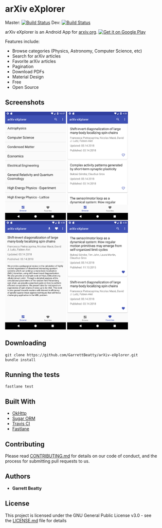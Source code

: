 # arXiv eXplorer 
Master: [![Build Status](https://travis-ci.org/GarrettBeatty/arXiv-eXplorer.svg?branch=master)](https://travis-ci.org/GarrettBeatty/arXiv-eXplorer)
Dev: [![Build Status](https://travis-ci.org/GarrettBeatty/arXiv-eXplorer.svg?branch=dev)](https://travis-ci.org/GarrettBeatty/arXiv-eXplorer)

arXiv eXplorer is an Android App for [arxiv.org](http://www.arxiv.org).
<a href='https://play.google.com/store/apps/details?id=com.gbeatty.arxiv&pcampaignid=MKT-Other-global-all-co-prtnr-py-PartBadge-Mar2515-1'><img alt='Get it on Google Play' src='https://play.google.com/intl/en_us/badges/images/generic/en_badge_web_generic.png'/></a>

Features include:
* Browse categories (Physics, Astronomy, Computer Science, etc)
* Search for arXiv articles
* Favorite arXiv articles
* Pagination
* Download PDFs
* Material Design
* Free
* Open Source

## Screenshots
<img src="fastlane/metadata/android/en-US/images/phoneScreenshots/main.png" width="200"> <img src="fastlane/metadata/android/en-US/images/phoneScreenshots/browse.png" width="200">
<img src="fastlane/metadata/android/en-US/images/phoneScreenshots/details.png" width="200"> <img src="fastlane/metadata/android/en-US/images/phoneScreenshots/favorites.png" width="200">

## Downloading

```
git clone https://github.com/GarrettBeatty/arXiv-eXplorer.git
bundle install
```

## Running the tests

```
fastlane test
```

## Built With

* [OkHttp](http://square.github.io/okhttp/)
* [Sugar ORM](http://satyan.github.io/sugar/)
* [Travis CI](https://travis-ci.org/)
* [Fastlane](https://fastlane.tools/)

## Contributing

Please read [CONTRIBUTING.md](CONTRIBUTING.md) for details on our code of conduct, and the process for submitting pull requests to us.

## Authors

* **Garrett Beatty**

## License

This project is licensed under the GNU General Public License v3.0 - see the [LICENSE.md](LICENSE.md) file for details